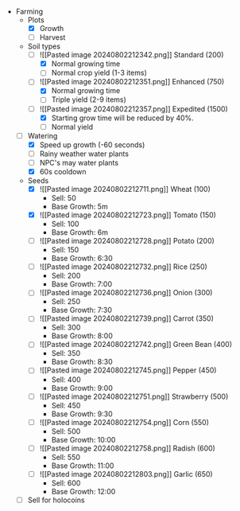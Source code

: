 - Farming
	-  Plots
		- [x] Growth
		- [ ] Harvest
	- Soil types
		- [ ] ![[Pasted image 20240802212342.png]] Standard (200)
			- [x] Normal growing time
			- [ ] Normal crop yield (1-3 items)
		- [ ] ![[Pasted image 20240802212351.png]] Enhanced (750)
			- [x] Normal growing time
			- [ ] Triple yield (2-9 items)
		- [ ] ![[Pasted image 20240802212357.png]] Expedited (1500)
			- [x] Starting grow time will be reduced by 40%.
			- [ ] Normal yield
	- [ ] Watering
		- [x] Speed up growth (-60 seconds)
		- [ ] Rainy weather water plants
		- [ ] NPC's may water plants
		- [x] 60s cooldown
	- Seeds
		- [x] ![[Pasted image 20240802212711.png]] Wheat (100)
			- Sell: 50
			- Base Growth:  5m
		- [x] ![[Pasted image 20240802212723.png]] Tomato (150)
			- Sell: 100
			- Base Growth: 6m
		- [ ] ![[Pasted image 20240802212728.png]] Potato (200)
			- Sell: 150
			- Base Growth: 6:30
		- [ ] ![[Pasted image 20240802212732.png]] Rice (250)
			- Sell: 200
			- Base Growth: 7:00
		- [ ] ![[Pasted image 20240802212736.png]] Onion (300)
			- Sell: 250
			- Base Growth: 7:30
		- [ ] ![[Pasted image 20240802212739.png]] Carrot (350)
			- Sell: 300
			- Base Growth: 8:00
		- [ ] ![[Pasted image 20240802212742.png]] Green Bean (400)
			- Sell: 350
			- Base Growth: 8:30
		- [ ] ![[Pasted image 20240802212745.png]] Pepper (450)
			- Sell: 400
			- Base Growth: 9:00
		- [ ] ![[Pasted image 20240802212751.png]] Strawberry (500)
			- Sell: 450
			- Base Growth: 9:30
		- [ ] ![[Pasted image 20240802212754.png]] Corn (550)
			- Sell: 500
			- Base Growth: 10:00
		- [ ] ![[Pasted image 20240802212758.png]] Radish (600)
			- Sell: 550
			- Base Growth: 11:00
		- [ ] ![[Pasted image 20240802212803.png]] Garlic (650)
			- Sell: 600
			- Base Growth: 12:00
	- [ ] Sell for holocoins